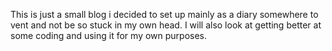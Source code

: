 This is just a small blog i decided to set up mainly as a diary
somewhere to vent and not be so stuck in my own head.
I will also look at getting better at some coding and using it for my own purposes.
